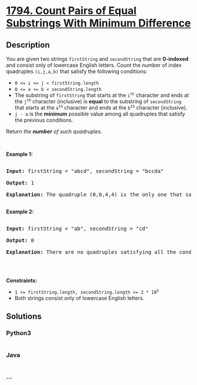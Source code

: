 # [1794. Count Pairs of Equal Substrings With Minimum Difference](https://leetcode.com/problems/count-pairs-of-equal-substrings-with-minimum-difference)



## Description

<p>You are given two strings <code>firstString</code> and <code>secondString</code> that are <strong>0-indexed</strong> and consist only of lowercase English letters. Count the number of index quadruples <code>(i,j,a,b)</code> that satisfy the following conditions:</p>



<ul>
	<li><code>0 &lt;= i &lt;= j &lt; firstString.length</code></li>
	<li><code>0 &lt;= a &lt;= b &lt; secondString.length</code></li>
	<li>The substring of <code>firstString</code> that starts at the <code>i<sup>th</sup></code> character and ends at the <code>j<sup>th</sup></code> character (inclusive) is <strong>equal</strong> to the substring of <code>secondString</code> that starts at the <code>a<sup>th</sup></code> character and ends at the <code>b<sup>th</sup></code> character (inclusive).</li>
	<li><code>j - a</code> is the <strong>minimum</strong> possible value among all quadruples that satisfy the previous conditions.</li>
</ul>



<p>Return <em>the <strong>number</strong> of such quadruples</em>.</p>



<p>&nbsp;</p>

<p><strong>Example 1:</strong></p>



<pre>

<strong>Input:</strong> firstString = &quot;abcd&quot;, secondString = &quot;bccda&quot;

<strong>Output:</strong> 1

<strong>Explanation:</strong> The quadruple (0,0,4,4) is the only one that satisfies all the conditions and minimizes j - a.

</pre>



<p><strong>Example 2:</strong></p>



<pre>

<strong>Input:</strong> firstString = &quot;ab&quot;, secondString = &quot;cd&quot;

<strong>Output:</strong> 0

<strong>Explanation:</strong> There are no quadruples satisfying all the conditions.

</pre>



<p>&nbsp;</p>

<p><strong>Constraints:</strong></p>



<ul>
	<li><code>1 &lt;= firstString.length, secondString.length &lt;= 2 * 10<sup>5</sup></code></li>
	<li>Both strings consist only of lowercase English letters.</li>
</ul>

## Solutions

<!-- tabs:start -->

### **Python3**

```python

```

### **Java**

```java

```

### **...**

```

```

<!-- tabs:end -->
